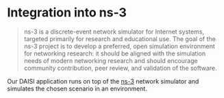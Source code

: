 # Integration into ns-3

> ns-3 is a discrete-event network simulator for Internet systems, targeted primarily for research and educational use. The goal of the ns-3 project is to develop a preferred, open simulation environment for networking research: it should be aligned with the simulation needs of modern networking research and should encourage community contribution, peer review, and validation of the software.

Our DAISI application runs on top of the [ns-3](https://www.nsnam.org/) network simulator and simulates the chosen scenario in an environment.
